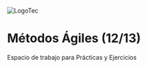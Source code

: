 ![LogoTec](https://user-images.githubusercontent.com/84739791/191870341-7d2c928d-07d9-4982-96a2-1e7c5acbc619.png)
# Métodos Ágiles (12/13)
Espacio de trabajo para Prácticas y Ejercicios
